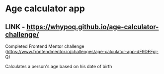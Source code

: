# Age calculator app

## LINK - https://whypoq.github.io/age-calculator-challenge/



Completed Frontend Mentor challenge (https://www.frontendmentor.io/challenges/age-calculator-app-dF9DFFpj-Q)

Calculates a person's age based on his date of birth


